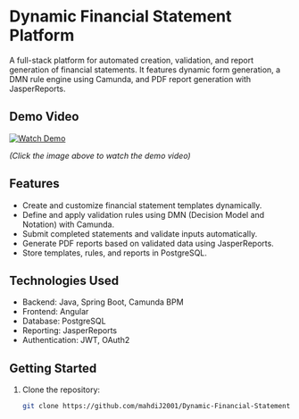 # Dynamic Financial Statement Platform

A full-stack platform for automated creation, validation, and report generation of financial statements. It features dynamic form generation, a DMN rule engine using Camunda, and PDF report generation with JasperReports.

## Demo Video

[![Watch Demo](https://res.cloudinary.com/dz2o8ormn/video/upload/so_0/eo_frame/DemoDFS_hflmsi.jpg)](https://player.cloudinary.com/embed/?cloud_name=dz2o8ormn&public_id=DemoDFS_hflmsi&profile=cld-default)

*(Click the image above to watch the demo video)*


## Features

- Create and customize financial statement templates dynamically.
- Define and apply validation rules using DMN (Decision Model and Notation) with Camunda.
- Submit completed statements and validate inputs automatically.
- Generate PDF reports based on validated data using JasperReports.
- Store templates, rules, and reports in PostgreSQL.

## Technologies Used

- Backend: Java, Spring Boot, Camunda BPM
- Frontend: Angular
- Database: PostgreSQL
- Reporting: JasperReports
- Authentication: JWT, OAuth2

## Getting Started

1. Clone the repository:

   ```bash
   git clone https://github.com/mahdiJ2001/Dynamic-Financial-Statement.git
